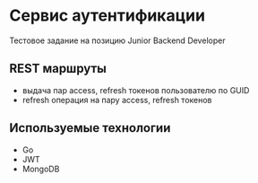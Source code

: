 # Сервис аутентификации

Тестовое задание на позицию Junior Backend Developer

## REST маршруты

- выдача пар access, refresh токенов пользователю по GUID
- refresh операция на пару access, refresh токенов

## Используемые технологии
- Go
- JWT
- MongoDB
